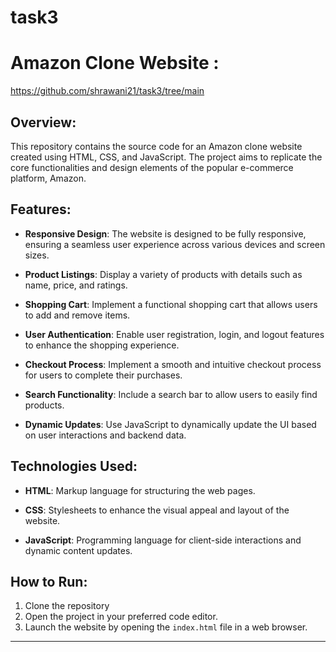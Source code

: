 # task3

# Amazon Clone Website : 
https://github.com/shrawani21/task3/tree/main

## Overview:

This repository contains the source code for an Amazon clone website created using HTML, CSS, and JavaScript. The project aims to replicate the core functionalities and design elements of the popular e-commerce platform, Amazon.

## Features:

- **Responsive Design**: The website is designed to be fully responsive, ensuring a seamless user experience across various devices and screen sizes.

- **Product Listings**: Display a variety of products with details such as name, price, and ratings.

- **Shopping Cart**: Implement a functional shopping cart that allows users to add and remove items.

- **User Authentication**: Enable user registration, login, and logout features to enhance the shopping experience.

- **Checkout Process**: Implement a smooth and intuitive checkout process for users to complete their purchases.

- **Search Functionality**: Include a search bar to allow users to easily find products.

- **Dynamic Updates**: Use JavaScript to dynamically update the UI based on user interactions and backend data.

## Technologies Used:

- **HTML**: Markup language for structuring the web pages.
  
- **CSS**: Stylesheets to enhance the visual appeal and layout of the website.

- **JavaScript**: Programming language for client-side interactions and dynamic content updates.

## How to Run:

1. Clone the repository
2. Open the project in your preferred code editor.
3. Launch the website by opening the `index.html` file in a web browser.



---

